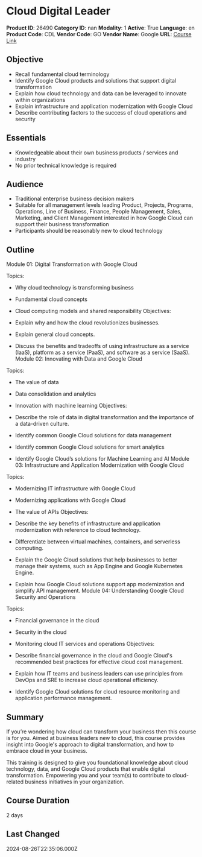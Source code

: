 # Cloud Digital Leader

**Product ID**: 26490
**Category ID**: nan
**Modality**: 1
**Active**: True
**Language**: en
**Product Code**: CDL
**Vendor Code**: GO
**Vendor Name**: Google
**URL**: [Course Link](https://www.fastlaneus.com/course/google-cdl)

## Objective
- Recall fundamental cloud terminology
- Identify Google Cloud products and solutions that support digital transformation
- Explain how cloud technology and data can be leveraged to innovate within organizations
- Explain infrastructure and application modernization with Google Cloud
- Describe contributing factors to the success of cloud operations and security

## Essentials
- Knowledgeable about their own business products / services and industry
- No prior technical knowledge is required

## Audience
- Traditional enterprise business decision makers
- Suitable for all management levels leading Product, Projects, Programs, Operations, Line of Business, Finance, People Management, Sales, Marketing, and Client Management interested in how Google Cloud can support their business transformation
- Participants should be reasonably new to cloud technology

## Outline
Module 01: Digital Transformation with Google Cloud


Topics:



- Why cloud technology is transforming business
- Fundamental cloud concepts
- Cloud computing models and shared responsibility
Objectives:



- Explain why and how the cloud revolutionizes businesses.
- Explain general cloud concepts.
- Discuss the benefits and tradeoffs of using infrastructure as a service (IaaS), platform as a service (PaaS), and software as a service (SaaS).
Module 02: Innovating with Data and Google Cloud


Topics:



- The value of data
- Data consolidation and analytics
- Innovation with machine learning
Objectives:



- Describe the role of data in digital transformation and the importance of a data-driven culture.
- Identify common Google Cloud solutions for data management
- Identify common Google Cloud solutions for smart analytics
- Identify Google Cloud’s solutions for Machine Learning and AI
Module 03: Infrastructure and Application Modernization with Google Cloud


Topics:



- Modernizing IT infrastructure with Google Cloud
- Modernizing applications with Google Cloud
- The value of APIs
Objectives:



- Describe the key benefits of infrastructure and application modernization with reference to cloud technology.
- Differentiate between virtual machines, containers, and serverless computing.
- Explain the Google Cloud solutions that help businesses to better manage their systems, such as App Engine and Google Kubernetes Engine.
- Explain how Google Cloud solutions support app modernization and simplify API management.
Module 04: Understanding Google Cloud Security and Operations


Topics:



- Financial governance in the cloud
- Security in the cloud
- Monitoring cloud IT services and operations
Objectives:



- Describe financial governance in the cloud and Google Cloud's recommended best practices for effective cloud cost management.
- Explain how IT teams and business leaders can use principles from DevOps and SRE to increase cloud operational efficiency.
- Identify Google Cloud solutions for cloud resource monitoring and application performance management.

## Summary
If you’re wondering how cloud can transform your business then this course is for you. Aimed at business leaders new to cloud, this course provides insight into Google's approach to digital transformation, and how to embrace cloud in your business.

This training is designed to give you foundational knowledge about cloud technology, data, and Google Cloud products that enable digital transformation. Empowering you and your team(s) to contribute to cloud-related business initiatives in your organization.

## Course Duration
2 days

## Last Changed
2024-08-26T22:35:06.000Z
